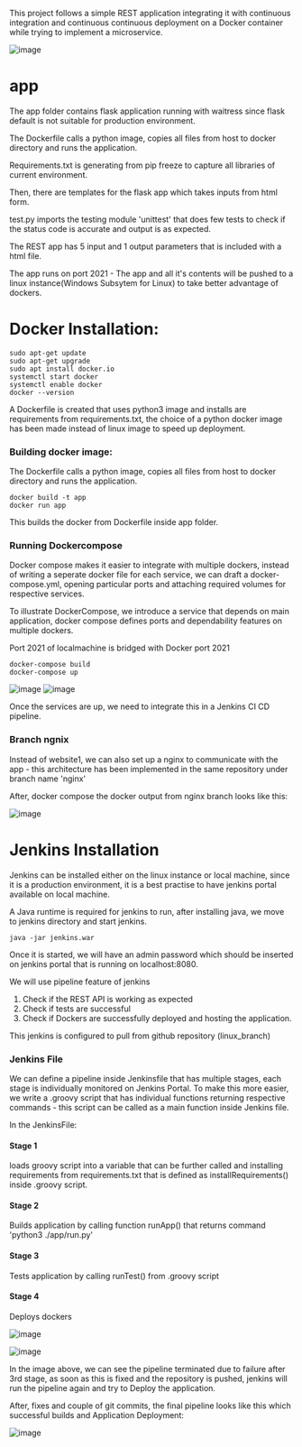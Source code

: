 This project follows a simple REST application integrating it with continuous integration and continuous continuous deployment on a Docker container while trying to implement a microservice.  

![image](https://user-images.githubusercontent.com/38083799/139068751-77d3a1c1-d20e-45b4-b492-aac596270741.png)

# app
The app folder contains flask application running with waitress since flask default is not suitable for production environment.

The Dockerfile calls a python image, copies all files from host to docker directory and runs the application.

Requirements.txt is generating from pip freeze to capture all libraries of current environment.

Then, there are templates for the flask app which takes inputs from html form.

test.py imports the testing module 'unittest' that does few tests to check if the status code is accurate and output is as expected.

The REST app has 5 input and 1 output parameters that is included with a html file.

The app runs on port 2021 - The app and all it's contents will be pushed to a linux instance(Windows Subsytem for Linux) to take better advantage of dockers.

# Docker Installation: 
```
sudo apt-get update
sudo apt-get upgrade
sudo apt install docker.io
systemctl start docker
systemctl enable docker
docker --version
```

A Dockerfile is created that uses python3 image and installs are requirements from requirements.txt, the choice of a python docker image has been made instead of linux image to speed up deployment.

### Building docker image:

The Dockerfile calls a python image, copies all files from host to docker directory and runs the application.

```
docker build -t app
docker run app
```

This builds the docker from Dockerfile inside app folder. 

### Running Dockercompose

Docker compose makes it easier to integrate with multiple dockers, instead of writing a seperate docker file for each service, we can draft a docker-compose.yml, opening particular ports and attaching required volumes for respective services.

To illustrate DockerCompose, we introduce a service that depends on main application, docker compose defines ports and dependability features on multiple dockers.

Port 2021 of localmachine is bridged with Docker port 2021

```
docker-compose build
docker-compose up
```

![image](https://user-images.githubusercontent.com/38083799/138735378-44fa2c46-cdcd-4eda-b0a3-3e2154f117de.png)
![image](https://user-images.githubusercontent.com/38083799/138735423-ef73f470-004a-4abe-90ee-98a2dc060b77.png)

Once the services are up, we need to integrate this in a Jenkins CI CD pipeline. 

### Branch ngnix

Instead of website1, we can also set up a nginx to communicate with the app - this architecture has been implemented in the same repository under branch name 'nginx'

After, docker compose the docker output from nginx branch looks like this:

![image](https://user-images.githubusercontent.com/38083799/138889931-3363b381-de58-4e58-a5a2-73de90d4c8db.png)


# Jenkins Installation
Jenkins can be installed either on the linux instance or local machine, since it is a production environment, it is a best practise to have jenkins portal available on local machine.

A Java runtime is required for jenkins to run, after installing java, we move to jenkins directory and start jenkins.

```
java -jar jenkins.war
```

Once it is started, we will have an admin password which should be inserted on jenkins portal that is running on localhost:8080.

We will use pipeline feature of jenkins
1. Check if the REST API is working as expected 
2. Check if tests are successful 
2. Check if Dockers are successfully deployed and hosting the application.



This jenkins is configured to pull from github repository (linux_branch) 

### Jenkins File

We can define a pipeline inside Jenkinsfile that has multiple stages, each stage is individually monitored on Jenkins Portal. To make this more easier, we write a .groovy script that has individual functions returning respective commands - this script can be called as a main function inside Jenkins file. 

In the JenkinsFile:
#### Stage 1 

loads groovy script into a variable that can be further called and installing requirements from requirements.txt that is defined as installRequirements() inside .groovy script.

#### Stage 2

Builds application by calling function runApp() that returns command 'python3 ./app/run.py'

#### Stage 3

Tests application by calling runTest() from .groovy script

#### Stage 4 

Deploys dockers 


![image](https://user-images.githubusercontent.com/38083799/138784350-9af8e651-e575-4253-a182-8920ded42eef.png)

![image](https://user-images.githubusercontent.com/38083799/138781004-a627f4ba-f1f7-4af7-a19b-380ef6a02c3c.png)

In the image above, we can see the pipeline terminated due to failure after 3rd stage, as soon as this is fixed and the repository is pushed, jenkins will run the pipeline again and try to Deploy the application.

After, fixes and couple of git commits, the final pipeline looks like this which successful builds and Application Deployment: 

![image](https://user-images.githubusercontent.com/38083799/139080421-4b3aaf31-07fc-453f-a5f1-c99abfe1080b.png)

